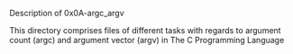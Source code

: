 Description of 0x0A-argc_argv

This directory comprises files of different tasks with regards to argument count (argc) and argument vector (argv) in The C Programming Language
